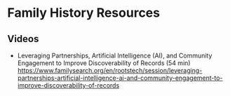 # Family History Resources

## Videos

* Leveraging Partnerships, Artificial Intelligence (AI), and Community Engagement to Improve Discoverability of Records (54 min) https://www.familysearch.org/en/rootstech/session/leveraging-partnerships-artificial-intelligence-ai-and-community-engagement-to-improve-discoverability-of-records
